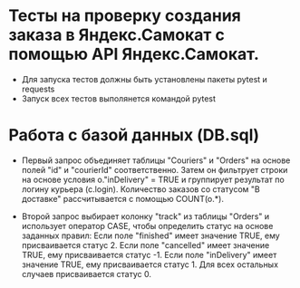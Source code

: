 ﻿# Тесты на проверку создания заказа в Яндекс.Самокат с помощью API Яндекс.Самокат.
- Для запуска тестов должны быть установлены пакеты pytest и requests
- Запуск всех тестов выполянется командой pytest

# Работа с базой данных (DB.sql)

- Первый запрос объединяет таблицы "Couriers" и "Orders" на основе полей "id" и "courierId" соответственно. 
Затем он фильтрует строки на основе условия o."inDelivery" = TRUE и группирует результат по логину курьера (c.login). 
Количество заказов со статусом "В доставке" рассчитывается с помощью COUNT(o.*).

- Второй запрос выбирает колонку "track" из таблицы "Orders" и использует оператор CASE, 
чтобы определить статус на основе заданных правил: 
Если поле "finished" имеет значение TRUE, ему присваивается статус 2. 
Если поле "cancelled" имеет значение TRUE, ему присваивается статус -1. 
Если поле "inDelivery" имеет значение TRUE, ему присваивается статус 1. 
Для всех остальных случаев присваивается статус 0.
